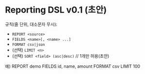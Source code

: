# Reporting DSL v0.1 (초안)

규칙(줄 단위, 대소문자 무시):
- `REPORT <source>`
- `FIELDS <name>[, <name> ...]`
- `FORMAT csv|json`
- (선택) `LIMIT <n>`
- (선택) `SORT <field> (asc|desc)`  // 1개만 허용(초안)

예)
REPORT demo
FIELDS id, name, amount
FORMAT csv
LIMIT 100
